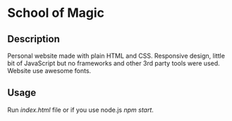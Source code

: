 # School of Magic

## Description

Personal website made with plain HTML and CSS.
Responsive design, little bit of JavaScript but no frameworks and other 3rd party tools were used.
Website use awesome fonts.

## Usage

Run *index.html* file or if you use node.js *npm start*.